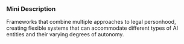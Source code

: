 ### Mini Description

Frameworks that combine multiple approaches to legal personhood, creating flexible systems that can accommodate different types of AI entities and their varying degrees of autonomy.
